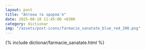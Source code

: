 ```yaml
---
layout: post
title: "Аптека та здоров'я"
date: 2025-08-10 11:45:00 +0300
category: dictionar
img: "/assets/post-icons/farmacie_sanatate_blue_red_200.png"
---
```


{% include dictionar/farmacie_sanatate.html %}
